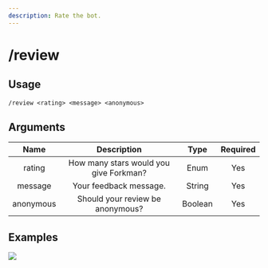 ```yaml
---
description: Rate the bot.
---
```


# /review

## Usage

```
/review <rating> <message> <anonymous>
```

## Arguments

| Name      | Description                            | Type    | Required |
| :-------: | :------------------------------------: | :-----: | :------: |
| rating    | How many stars would you give Forkman? | Enum    | Yes      |
| message   | Your feedback message.                 | String  | Yes      |
| anonymous | Should your review be anonymous?       | Boolean | Yes      |

## Examples

![](https://forkman.vercel.app/_media/examples/review-0.png)